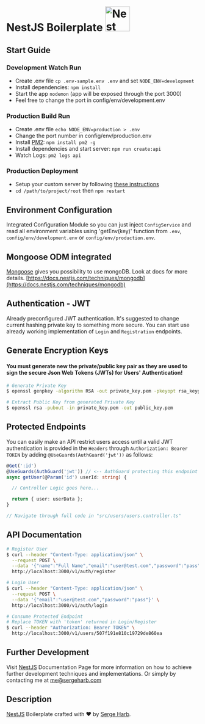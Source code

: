 <h1>NestJS Boilerplate
  <a
    href="http://nestjs.com/"
    target="blank"
  >
    <img
      src="https://nestjs.com/img/logo_text.svg"
      width="65"
      alt="Nest Logo"
    />
  </a>
</h1>

## Start Guide

### Development Watch Run

- Create .env file `cp .env-sample.env .env` and set `NODE_ENV=development`
- Install dependencies: `npm install`
- Start the app `nodemon` (app will be exposed through the port 3000)
- Feel free to change the port in config/env/development.env

### Production Build Run

- Create .env file `echo NODE_ENV=production > .env`
- Change the port number in config/env/production.env
- Install [PM2](http://pm2.keymetrics.io/): `npm install pm2 -g`
- Install dependencies and start server: `npm run create:api`
- Watch Logs: `pm2 logs api`

### Production Deployment

- Setup your custom server by following [these instructions](https://medium.com/@sergeharb.175/launching-mean-stack-server-with-nginx-rehl-2d8d584990c3)
- `cd /path/to/project/root` then `npm restart`

## Environment Configuration

Integrated Configuration Module so you can just inject `ConfigService`
and read all environment variables using 'getEnv(key)' function from `.env`, `config/env/development.env` or `config/env/production.env`.

## Mongoose ODM integrated

[Mongoose](https://mongoosejs.com/) gives you possibility to use mongoDB.
Look at docs for more details.
[https://docs.nestjs.com/techniques/mongodb](https://docs.nestjs.com/techniques/mongodb)

## Authentication - JWT

Already preconfigured JWT authentication.
It's suggested to change current hashing private key to something more secure.
You can start use already working implementation of `Login` and `Registration`
endpoints.

## Generate Encryption Keys

#### You must generate new the private/public key pair as they are used to sign the secure Json Web Tokens (JWTs) for Users' Authentication!

```bash
# Generate Private Key
$ openssl genpkey -algorithm RSA -out private_key.pem -pkeyopt rsa_keygen_bits:2048

# Extract Public Key from generated Private Key
$ openssl rsa -pubout -in private_key.pem -out public_key.pem
```

## Protected Endpoints

You can easily make an API restrict users access until a valid JWT authentication is provided in the `Headers` through `Authorization: Bearer TOKEN` by adding `@UseGuards(AuthGuard('jwt'))` as follows:

```typescript
@Get(':id')
@UseGuards(AuthGuard('jwt')) // <-- AuthGuard protecting this endpoint
async getUser(@Param('id') userId: string) {

  // Controller Logic goes here...

  return { user: userData };
}

// Navigate through full code in "src/users/users.controller.ts"
```

## API Documentation

```bash
# Register User
$ curl --header "Content-Type: application/json" \
  --request POST \
  --data '{"name":"Full Name","email":"user@test.com","password":"pass"}' \
  http://localhost:3000/v1/auth/register

# Login User
$ curl --header "Content-Type: application/json" \
  --request POST \
  --data '{"email":"user@test.com","password":"pass"}' \
  http://localhost:3000/v1/auth/login

# Consume Protected Endpoint
# Replace TOKEN with 'token' returned in Login/Register
$ curl --header "Authorization: Bearer TOKEN" \
  http://localhost:3000/v1/users/507f191e810c19729de860ea
```

## Further Development

Visit [NestJS](https://docs.nestjs.com/) Documentation Page for more information on how to achieve further development techniques and implementations. Or simply by contacting me at [me@sergeharb.com](mailto:me@sergeharb.com)

## Description

[NestJS](https://github.com/nestjs/nest) Boilerplate crafted with ❤️ by [Serge Harb](https://sergeharb.com).